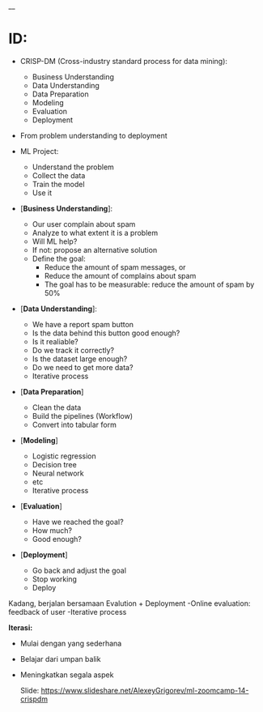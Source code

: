 __

# ID:

* CRISP-DM (Cross-industry standard process for data mining):
   * Business Understanding
   * Data Understanding
   * Data Preparation
   * Modeling
   * Evaluation
   * Deployment

* From problem understanding to deployment
* ML Project:
  * Understand the problem
  * Collect the data
  * Train the model
  * Use it
 
* [**Business Understanding**]:
    * Our user complain about spam
    * Analyze to what extent it is a problem
    * Will ML help?
    * If not: propose an alternative solution
    *  Define the goal:
        * Reduce the amount of spam messages, or
        * Reduce the amount of complains about spam
        * The goal has to be measurable: reduce the amount of spam by 50%
 

* [**Data Understanding**]:
  * We have a report spam button
  * Is the data behind this button good enough?
  * Is it realiable?
  * Do we track it correctly?
  * Is the dataset large enough?
  * Do we need to get more data?
  * Iterative process


* [**Data Preparation**]
  * Clean the data
  * Build the pipelines (Workflow)
  * Convert into tabular form


* [**Modeling**]
  * Logistic regression
  * Decision tree
  * Neural network
  * etc
  * Iterative process
 
* [**Evaluation**]
  * Have we reached the goal?
  * How much?
  * Good enough?
 
* [**Deployment**]
  * Go back and adjust the goal
  * Stop working
  * Deploy

Kadang, berjalan bersamaan Evalution + Deployment
-Online evaluation: feedback of user
-Iterative process

**Iterasi:**

* Mulai dengan yang sederhana
* Belajar dari umpan balik
* Meningkatkan segala aspek

  Slide: https://www.slideshare.net/AlexeyGrigorev/ml-zoomcamp-14-crispdm




